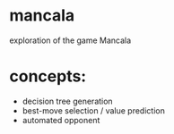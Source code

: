 # mancala
exploration of the game Mancala

# concepts:
* decision tree generation
* best-move selection / value prediction
* automated opponent
